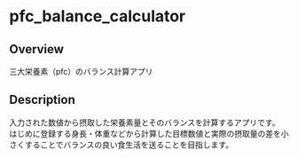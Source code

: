 # pfc_balance_calculator

## Overview
三大栄養素（pfc）のバランス計算アプリ

## Description
入力された数値から摂取した栄養素量とそのバランスを計算するアプリです。
はじめに登録する身長・体重などから計算した目標数値と実際の摂取量の差を小さくすることでバランスの良い食生活を送ることを目指します。
